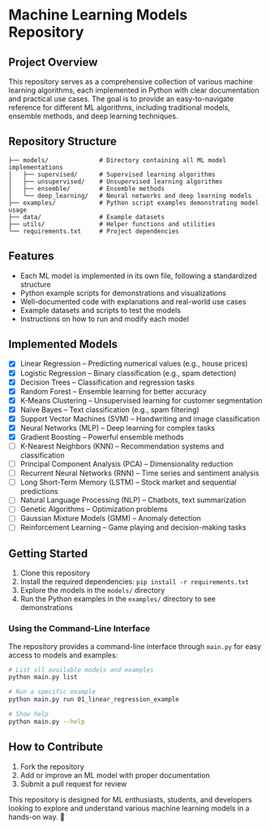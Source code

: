 # Machine Learning Models Repository

## Project Overview
This repository serves as a comprehensive collection of various machine learning algorithms, each implemented in Python with clear documentation and practical use cases. The goal is to provide an easy-to-navigate reference for different ML algorithms, including traditional models, ensemble methods, and deep learning techniques.

## Repository Structure
```
├── models/              # Directory containing all ML model implementations
│   ├── supervised/      # Supervised learning algorithms
│   ├── unsupervised/    # Unsupervised learning algorithms
│   ├── ensemble/        # Ensemble methods
│   └── deep_learning/   # Neural networks and deep learning models
├── examples/            # Python script examples demonstrating model usage
├── data/                # Example datasets
├── utils/               # Helper functions and utilities
└── requirements.txt     # Project dependencies
```

## Features
- Each ML model is implemented in its own file, following a standardized structure
- Python example scripts for demonstrations and visualizations
- Well-documented code with explanations and real-world use cases
- Example datasets and scripts to test the models
- Instructions on how to run and modify each model

## Implemented Models
- [x] Linear Regression – Predicting numerical values (e.g., house prices)
- [x] Logistic Regression – Binary classification (e.g., spam detection)
- [x] Decision Trees – Classification and regression tasks
- [x] Random Forest – Ensemble learning for better accuracy
- [x] K-Means Clustering – Unsupervised learning for customer segmentation
- [x] Naïve Bayes – Text classification (e.g., spam filtering)
- [x] Support Vector Machines (SVM) – Handwriting and image classification
- [x] Neural Networks (MLP) – Deep learning for complex tasks
- [x] Gradient Boosting – Powerful ensemble methods
- [ ] K-Nearest Neighbors (KNN) – Recommendation systems and classification
- [ ] Principal Component Analysis (PCA) – Dimensionality reduction
- [ ] Recurrent Neural Networks (RNN) – Time series and sentiment analysis
- [ ] Long Short-Term Memory (LSTM) – Stock market and sequential predictions
- [ ] Natural Language Processing (NLP) – Chatbots, text summarization
- [ ] Genetic Algorithms – Optimization problems
- [ ] Gaussian Mixture Models (GMM) – Anomaly detection
- [ ] Reinforcement Learning – Game playing and decision-making tasks

## Getting Started
1. Clone this repository
2. Install the required dependencies: `pip install -r requirements.txt`
3. Explore the models in the `models/` directory
4. Run the Python examples in the `examples/` directory to see demonstrations

### Using the Command-Line Interface
The repository provides a command-line interface through `main.py` for easy access to models and examples:

```bash
# List all available models and examples
python main.py list

# Run a specific example
python main.py run 01_linear_regression_example

# Show help
python main.py --help
```

## How to Contribute
1. Fork the repository
2. Add or improve an ML model with proper documentation
3. Submit a pull request for review

This repository is designed for ML enthusiasts, students, and developers looking to explore and understand various machine learning models in a hands-on way. 🚀 